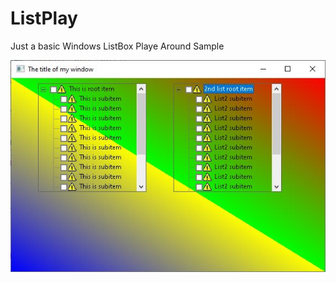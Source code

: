 # ListPlay

Just a basic Windows ListBox Playe Around Sample

![](https://github.com/LdB-ECM/Docs_and_Images/blob/master/Images/Listplay.jpg?raw=true)
